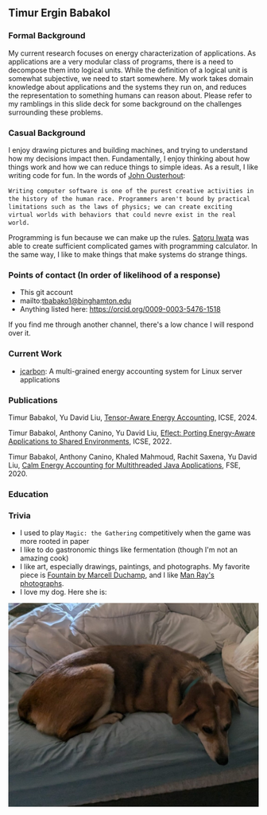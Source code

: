 ## Timur Ergin Babakol

### Formal Background

My current research focuses on energy characterization of applications. As applications are a very modular class of programs, there is a need to decompose them into logical units. While the definition of a logical unit is somewhat subjective, we need to start somewhere. My work takes domain knowledge about applications and the systems they run on, and reduces the representation to something humans can reason about. Please refer to my ramblings in this slide deck for some background on the challenges surrounding these problems.

### Casual Background

I enjoy drawing pictures and building machines, and trying to understand how my decisions impact then. Fundamentally, I enjoy thinking about how things work and how we can reduce things to simple ideas. As a result, I like writing code for fun. In the words of [John Ousterhout](https://web.stanford.edu/~ouster/cgi-bin/book.php):

```
Writing computer software is one of the purest creative activities in the history of the human race. Programmers aren't bound by practical limitations such as the laws of physics; we can create exciting virtual worlds with behaviors that could nevre exist in the real world.
```

Programming is fun because we can make up the rules. [Satoru Iwata](https://en.wikipedia.org/wiki/Satoru_Iwata#Early_life) was able to create sufficient complicated games with programming calculator. In the same way, I like to make things that make systems do strange things.

### Points of contact (In order of likelihood of a response)
 - This git account
 - mailto:tbabako1@binghamton.edu
 - Anything listed here: https://orcid.org/0009-0003-5476-1518

If you find me through another channel, there's a low chance I will respond over it.

### Current Work

 - [jcarbon](https://github.com/project-jcarbon/jcarbon): A multi-grained energy accounting system for Linux server applications

### Publications

Timur Babakol, Yu David Liu, [Tensor-Aware Energy Accounting](./docs/publications/smaragdine-ICSE24.pdf), ICSE, 2024.

Timur Babakol, Anthony Canino, Yu David Liu, [Eflect: Porting Energy-Aware Applications to Shared Environments](./docs/publications/eflect-ICSE22.pdf), ICSE, 2022.

Timur Babakol, Anthony Canino, Khaled Mahmoud, Rachit Saxena, Yu David Liu, [Calm Energy Accounting for Multithreaded Java Applications](./docs/publications/chappie-FSE20.pdf), FSE, 2020.

### Education

### Trivia
 - I used to play `Magic: the Gathering` competitively when the game was more rooted in paper
 - I like to do gastronomic things like fermentation (though I'm not an amazing cook)
 - I like art, especially drawings, paintings, and photographs. My favorite piece is [Fountain by Marcell Duchamp](https://en.wikipedia.org/wiki/Fountain_(Duchamp)), and I like [Man Ray's photographs](https://www.manray-photo.com/catalog/index.php).
 - I love my dog. Here she is:

![](./docs/images/toby-0.jpg)